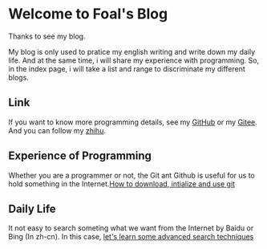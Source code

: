 # Welcome to Foal's Blog 

Thanks to see my blog. 

My blog is only used to pratice my english writing and write down my daily life. And at the same time, i will share my experience with programming. So, in the index page, i will take a list and range to discriminate my different blogs.

## Link

If you want to know more programming details, see my [GitHub](https://github.com/qianjiajv) or my [Gitee](https://gitee.com/qianjiaju). And you can follow my [zhihu](https://www.zhihu.com/people/da-xiong-di-86-4/activities).

## Experience of Programming

Whether you are a programmer or not, the Git ant Github is useful for us to hold something in the Internet.[How to download, intialize and use git](https://github.com/qianjiajv/qianjiajv.github.io/blob/master/2020/git.md)

## Daily Life

It not easy to search someting what we want from the Internet by Baidu or Bing (In zh-cn). In this case, [let's learn some advanced search techniques](https://github.com/qianjiajv/qianjiajv.github.io/blob/master/2020/search.md)